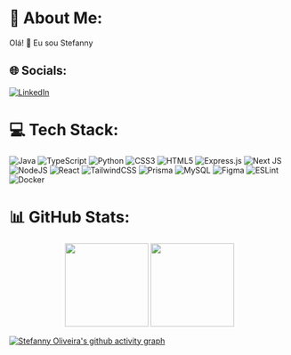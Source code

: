 # 💫 About Me:
Olá! 👋 Eu sou Stefanny 


## 🌐 Socials:
[![LinkedIn](https://img.shields.io/badge/LinkedIn-%230077B5.svg?logo=linkedin&logoColor=white)](https://linkedin.com/in/stefannypdao) 

# 💻 Tech Stack:
![Java](https://img.shields.io/badge/java-%23b19cd9.svg?style=for-the-badge&logo=openjdk&logoColor=b19cd9&labelColor=000000) 
![TypeScript](https://img.shields.io/badge/typescript-%23b19cd9.svg?style=for-the-badge&logo=typescript&logoColor=b19cd9&labelColor=000000) 
![Python](https://img.shields.io/badge/python-%23b19cd9.svg?style=for-the-badge&logo=python&logoColor=b19cd9&labelColor=000000) 
![CSS3](https://img.shields.io/badge/css3-%23b19cd9.svg?style=for-the-badge&logo=css3&logoColor=b19cd9&labelColor=000000) 
![HTML5](https://img.shields.io/badge/html5-%23b19cd9.svg?style=for-the-badge&logo=html5&logoColor=b19cd9&labelColor=000000) 
![Express.js](https://img.shields.io/badge/express.js-%23b19cd9.svg?style=for-the-badge&logo=express&logoColor=b19cd9&labelColor=000000) 
![Next JS](https://img.shields.io/badge/Next-%23b19cd9.svg?style=for-the-badge&logo=next.js&logoColor=b19cd9&labelColor=000000) 
![NodeJS](https://img.shields.io/badge/node.js-%23b19cd9.svg?style=for-the-badge&logo=node.js&logoColor=b19cd9&labelColor=000000) 
![React](https://img.shields.io/badge/react-%23b19cd9.svg?style=for-the-badge&logo=react&logoColor=b19cd9&labelColor=000000) 
![TailwindCSS](https://img.shields.io/badge/tailwindcss-%23b19cd9.svg?style=for-the-badge&logo=tailwind-css&logoColor=b19cd9&labelColor=000000) 
![Prisma](https://img.shields.io/badge/Prisma-%23b19cd9.svg?style=for-the-badge&logo=Prisma&logoColor=b19cd9&labelColor=000000) 
![MySQL](https://img.shields.io/badge/mysql-%23b19cd9.svg?style=for-the-badge&logo=mysql&logoColor=b19cd9&labelColor=000000) 
![Figma](https://img.shields.io/badge/figma-%23b19cd9.svg?style=for-the-badge&logo=figma&logoColor=b19cd9&labelColor=000000) 
![ESLint](https://img.shields.io/badge/ESLint-%23b19cd9.svg?style=for-the-badge&logo=eslint&logoColor=b19cd9&labelColor=000000) 
![Docker](https://img.shields.io/badge/docker-%23b19cd9.svg?style=for-the-badge&logo=docker&logoColor=b19cd9&labelColor=000000)

# 📊 GitHub Stats:

<p align=center>
 <img height="150px" src="https://github-readme-stats.vercel.app/api?username=ninykiwi&theme=dark&hide_border=true&include_all_commits=false&count_private=false&title_color=b19cd9&text_color=ffffff&icon_color=white&bg_color=000000" />
<img height="150px" src="https://github-readme-stats.vercel.app/api/top-langs/?username=ninykiwi&theme=dark&hide_border=true&include_all_commits=false&count_private=false&layout=compact&title_color=b19cd9&text_color=ffffff&icon_color=b19cd9&bg_color=000000" />

</p>

[![Stefanny Oliveira's github activity graph](https://github-readme-activity-graph.vercel.app/graph?username=ninykiwi&theme=dracula&title_color=b19cd9&color=b19cd9&point=b19cd9&line=ffffff&bg_color=000000)](https://github.com/ninykiwi/github-readme-activity-graph)

<!-- Proudly created with GPRM ( https://gprm.itsvg.in ) -->
